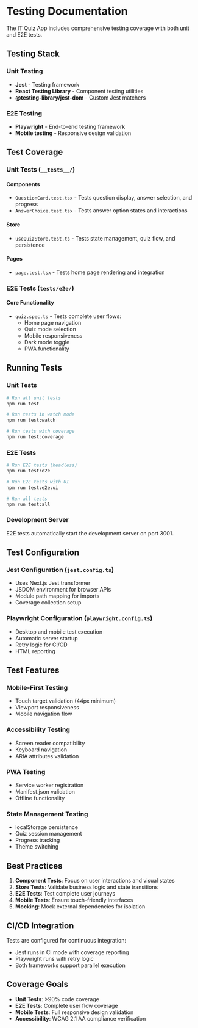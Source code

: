 # Testing Documentation

The IT Quiz App includes comprehensive testing coverage with both unit and E2E tests.

## Testing Stack

### Unit Testing
- **Jest** - Testing framework
- **React Testing Library** - Component testing utilities
- **@testing-library/jest-dom** - Custom Jest matchers

### E2E Testing
- **Playwright** - End-to-end testing framework
- **Mobile testing** - Responsive design validation

## Test Coverage

### Unit Tests (`__tests__/`)

#### Components
- `QuestionCard.test.tsx` - Tests question display, answer selection, and progress
- `AnswerChoice.test.tsx` - Tests answer option states and interactions

#### Store
- `useQuizStore.test.ts` - Tests state management, quiz flow, and persistence

#### Pages
- `page.test.tsx` - Tests home page rendering and integration

### E2E Tests (`tests/e2e/`)

#### Core Functionality
- `quiz.spec.ts` - Tests complete user flows:
  - Home page navigation
  - Quiz mode selection
  - Mobile responsiveness
  - Dark mode toggle
  - PWA functionality

## Running Tests

### Unit Tests
```bash
# Run all unit tests
npm run test

# Run tests in watch mode
npm run test:watch

# Run tests with coverage
npm run test:coverage
```

### E2E Tests
```bash
# Run E2E tests (headless)
npm run test:e2e

# Run E2E tests with UI
npm run test:e2e:ui

# Run all tests
npm run test:all
```

### Development Server
E2E tests automatically start the development server on port 3001.

## Test Configuration

### Jest Configuration (`jest.config.ts`)
- Uses Next.js Jest transformer
- JSDOM environment for browser APIs
- Module path mapping for imports
- Coverage collection setup

### Playwright Configuration (`playwright.config.ts`)
- Desktop and mobile test execution
- Automatic server startup
- Retry logic for CI/CD
- HTML reporting

## Test Features

### Mobile-First Testing
- Touch target validation (44px minimum)
- Viewport responsiveness
- Mobile navigation flow

### Accessibility Testing
- Screen reader compatibility
- Keyboard navigation
- ARIA attributes validation

### PWA Testing
- Service worker registration
- Manifest.json validation
- Offline functionality

### State Management Testing
- localStorage persistence
- Quiz session management
- Progress tracking
- Theme switching

## Best Practices

1. **Component Tests**: Focus on user interactions and visual states
2. **Store Tests**: Validate business logic and state transitions
3. **E2E Tests**: Test complete user journeys
4. **Mobile Tests**: Ensure touch-friendly interfaces
5. **Mocking**: Mock external dependencies for isolation

## CI/CD Integration

Tests are configured for continuous integration:
- Jest runs in CI mode with coverage reporting
- Playwright runs with retry logic
- Both frameworks support parallel execution

## Coverage Goals

- **Unit Tests**: >90% code coverage
- **E2E Tests**: Complete user flow coverage
- **Mobile Tests**: Full responsive design validation
- **Accessibility**: WCAG 2.1 AA compliance verification